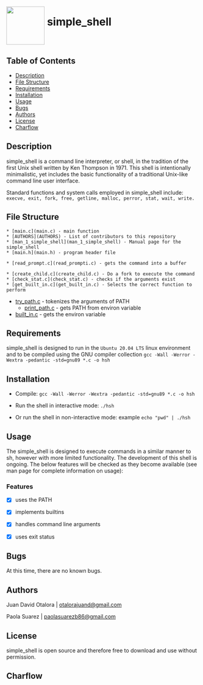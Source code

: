 # <a href="url"><img src="https://img.freepik.com/vector-gratis/ilustracion-objeto-verano-playa_53876-20309.jpg" align="middle" width="100" height="100"></a> simple_shell


## Table of Contents


* [Description](#description)
* [File Structure](#file-structure)
* [Requirements](#requirements)
* [Installation](#installation)
* [Usage](#usage)
* [Bugs](#bugs)
* [Authors](#authors)
* [License](#license)
* [Charflow](#charflow)


## Description


simple_shell is a command line interpreter, or shell, in the tradition of the first Unix shell written by Ken Thompson in 1971. This shell is intentionally minimalistic, yet includes the basic functionality of a traditional Unix-like command line user interface.

Standard functions and system calls employed in simple_shell include:
   `execve, exit, fork, free, getline, malloc, perror, stat, wait, write.`

## File Structure

	* [main.c](main.c) - main function
	* [AUTHORS](AUTHORS) - List of contributors to this repository
	* [man_1_simple_shell](man_1_simple_shell) - Manual page for the simple_shell
	* [main.h](main.h) - program header file
	
	* [read_prompt.c](read_prompti.c) - gets the command into a buffer
  
	* [create_child.c](create_child.c) - Do a fork to execute the command
	* [check_stat.c](check_stat.c) - checks if the arguments exist
	* [get_built_in.c](get_built_in.c) - Selects the correct function to perform
  * [try_path.c](try_path.c) - tokenizes the arguments of PATH
	* [print_path.c](print_path.c) - gets PATH from environ variable
  * [built_in.c](built_in.c) - gets the environ variable


## Requirements


simple_shell is designed to run in the `Ubuntu 20.04 LTS` linux environment and to be compiled using the GNU compiler collection `gcc -Wall -Werror -Wextra -pedantic -std=gnu89 *.c -o hsh`


## Installation


- Compile: `gcc -Wall -Werror -Wextra -pedantic -std=gnu89 *.c -o hsh`

- Run the shell in interactive mode: `./hsh`

- Or run the shell in non-interactive mode: example `echo "pwd" | ./hsh`


## Usage


The simple_shell is designed to execute commands in a similar manner to sh, however with more limited functionality. The development of this shell is ongoing. The below features will be checked as they become available (see man page for complete information on usage):


### Features


- [x] uses the PATH
- [x] implements builtins
- [x] handles command line arguments
- [x] uses exit status


## Bugs


At this time, there are no known bugs.


## Authors


Juan David Otalora | otalorajuand@gmail.com

Paola Suarez | paolasuarezb86@gmail.com


## License


simple_shell is open source and therefore free to download and use without permission.


## Charflow

# <a href="url"><img src="https://viewer.diagrams.net/?tags=%7B%7D&highlight=0000ff&edit=_blank&layers=1&nav=1&title=charflow%20shell2%20(4).drawio#R7VxRd6I4FP41nu081JMEEHxsbTvTs%2B2cnnb37M4jStTsIHEhttpfP4kEBRItAgrtdF4KlwSSm%2B%2B7uffmOh1jMFt%2BDd359J562O8g4C07xlUHIQhQn%2F8RklUsMXswFkxC4slGW8ETecVSiKR0QTwcZRoySn1G5lnhiAYBHrGMzA1D%2BpJtNqZ%2B9qtzd4IVwdPI9VXpP8Rj01jqIHsr%2F4bJZJp8GfbkhGdu0hjEgmjqevQlJTKuO8YgpJTFV7PlAPtCeYle4n43O55uBhbigBXp0L%2F%2F038d3339NjhHj8C7D6%2F%2Bejg35djYKpkw9vj85S0N2ZROaOD611vpZUgXgYfFWwG%2F27a5o3TOhZAL%2F8OMreRiugtGuWjKZr58ipeE%2FSu6dy159yP15Gop37y%2BWSU3AQtXqU7i9kf62bbb%2Bi7pF89PTGqn2qQoootwJFv9%2FP%2FFvLUGJHgE%2FtiKbob0Oz1P4OeGE8z26BRtFpezAtMZ5uPh%2FULsu4w8Z8fhSnhONu22K8gv5CLqF3TfIJ9dfyG%2F9MQHzNRl9n1OIbGcL1PC8NPcXc%2F9hbM4u1g79fWMQ4aXKZE6ZfnUQDZftHUnaQUSTrxsKQUT2TRFJwccS03W7wH8Mjg3VZxr29labjUFfFMB%2FkNIZ3OO%2FJ7PZ3E5DPnVRFydzUPCdYKATwL8RcFBdpVPwA4DZLhhwoLk6NVADq0BSwbUEDlS1NgS5S1yZKixZcrxd4VeQbaYFcmx7noRhu4q1WBOOZKj1JsfaAztBHlOFlsQ2VbWSXijg2mCHJziIWzBtZlLBbzBJvEGD8Bb3bipigdl%2FWw7u342zBmJGKeyV85OHLaU%2B9iQssK3AcOhO1rPiXvFPEBQLfJt5PKVOosYI8GXjnGj2uQpnQ0X0YnsMcp5K1Drr0CNSYZ5ddfnsPTfo8Mi9FzcZVnfPeCQcJXhsLIfYxe0zLBXtyOj56bRB12U%2FpcBWc84GlO1Rhca7TG6dtFdvgscI7vTO4ZRHlW1GHINzPQKbzQutBXD%2FIhdT4x7iqUrrPGU%2BYziJ2ARMCI%2Bwj8etM9ntpDVsM%2BMPjMpB2RSNE6znjN2k5yBqjfD6E8ciNVIiDOis5kbeBruRCzkrVvAFZT1ZnqmLr60TsgVjV4D2p7dqPUhJ3QKejaoatBZzSSqe84KR59m8gjr3KyZdJR1vl6SSHi%2BlJtDEIgTjhuthXQZt4%2FgbC7OSmRrwiLsjzVm85QhIMqHgI6tMZrGsSJAPZ2cT%2BoUpg4yClKnahqmEnOSUaaYg5d4tGBF%2FAvR8rmF%2BWu44cUpnHGtXg3UHqqAYlSBZbyJUswoerxjaunYGFXU8534GMe4ULmRow7wKI6CP8SGhOONqWHK9GCWMk7%2FhOGrXr3vMr14%2BOZSijFFE4mJOW8LZVT%2FezAlvm4vGdOwFZFqvk4AAm2wekpmWJaixfcZxZhOJhl%2FDroQ2uVzp2WYZDW295Q6PTUcJ4NGo5%2BrsDqsfeXDU71O9cmUPMWbBGyp9MrJHKLCoKy93qUUKK1%2B1ndA%2Ff0n%2Bvn2lmWdAJSqt%2FYBzoGRbjM62jGwvlSiRZFNm5IAuwsxCxDbajZNqqHKmARknQTwxRKp%2FhpHv68L%2FQ%2Bjh8IFjZr30ENx1nRxP9DQo3%2B0g4XfpKqzFnZADT30DRulB1T5MVyMx1jkisWtkIiwvpaovhIjbGBnd9qiVc7HO2hTt%2BGICYOSJ8lhxeC1aql3ylpwvZb6ipYajvDqcJjt4xxI7jmmb2sRrGXlaiKdNzzmXHuzZo9Z7wUABYQk7TFrwHjnDrGfBZDrk0nAr0c4WMfrl4KqZOT6F%2FLBjHhejFUckVd3uH6fQINUIn%2B5ddmxrvZxXf7USnbubIoj08jZQ7SdluGcgxYBM6N7afzLVt4lTeh4HOGjlNElI%2Fysla%2FTTlQ9zy5lJ1C%2BdvoNO5FvX3dkrcebemQY0ED0EozntOx%2BDFsR82qnrQBdaCWZL6n%2B8%2FbbCjVVt8vR%2BHjrZdjJzzzejWlXM%2F%2FNlqmVDTCBk7X4wD5hzXS1jSCuLWos9lRP0AjnK1AD0O9%2F393VkLCslpFBvW6u1tPWlmJs8ppVc5b8dvv79Zh22%2F8FwLj%2BBQ%3D%3D" align="middle" width="1   00" height="100"></a>
